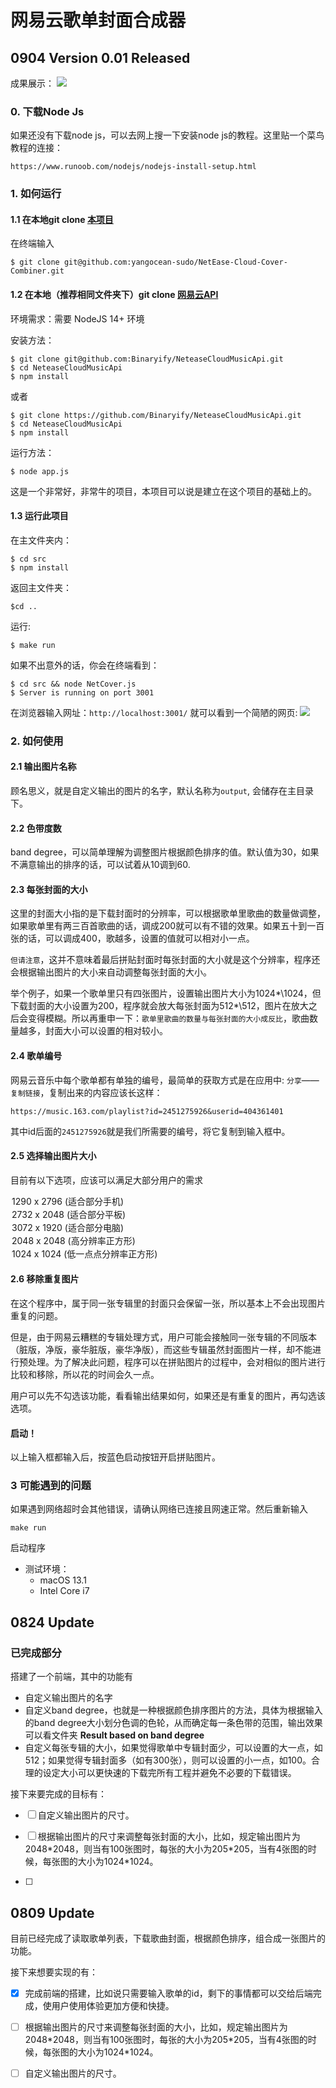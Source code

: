 # 网易云歌单封面合成器

## 0904 Version 0.01 Released
成果展示：
![](https://github.com/yangocean-sudo/NetEase-Cloud-Cover-Combiner/blob/main/mdImages/banddegree30.jpg)

### 0. 下载Node Js
如果还没有下载node js，可以去网上搜一下安装node js的教程。这里贴一个菜鸟教程的连接：
```
https://www.runoob.com/nodejs/nodejs-install-setup.html
```

### 1. 如何运行
#### 1.1 在本地git clone [本项目](https://github.com/yangocean-sudo/NetEase-Cloud-Cover-Combiner)
在终端输入
```
$ git clone git@github.com:yangocean-sudo/NetEase-Cloud-Cover-Combiner.git
```
#### 1.2 在本地（推荐相同文件夹下）git clone [网易云API](https://github.com/Binaryify/NeteaseCloudMusicApi)
环境需求：需要 NodeJS 14+ 环境

安装方法：
```
$ git clone git@github.com:Binaryify/NeteaseCloudMusicApi.git
$ cd NeteaseCloudMusicApi
$ npm install
```
或者
```
$ git clone https://github.com/Binaryify/NeteaseCloudMusicApi.git
$ cd NeteaseCloudMusicApi
$ npm install
```
运行方法：
```
$ node app.js
```
这是一个非常好，非常牛的项目，本项目可以说是建立在这个项目的基础上的。
#### 1.3 运行此项目
在主文件夹内：
```
$ cd src
$ npm install
```
返回主文件夹：
```
$cd ..
```
运行:
```
$ make run
```
如果不出意外的话，你会在终端看到：

```
$ cd src && node NetCover.js
$ Server is running on port 3001
```
在浏览器输入网址：```http://localhost:3001/```
就可以看到一个简陋的网页:
![](https://github.com/yangocean-sudo/NetEase-Cloud-Cover-Combiner/blob/main/mdImages/HomePage.jpg)
### 2. 如何使用
#### 2.1 输出图片名称
顾名思义，就是自定义输出的图片的名字，默认名称为`output`, 会储存在主目录下。
#### 2.2 色带度数
band degree，可以简单理解为调整图片根据颜色排序的值。默认值为30，如果不满意输出的排序的话，可以试着从10调到60.
#### 2.3 每张封面的大小
这里的封面大小指的是下载封面时的分辨率，可以根据歌单里歌曲的数量做调整，如果歌单里有两三百首歌曲的话，调成200就可以有不错的效果。如果五十到一百张的话，可以调成400，歌越多，设置的值就可以相对小一点。

`但请注意`，这并不意味着最后拼贴封面时每张封面的大小就是这个分辨率，程序还会根据输出图片的大小来自动调整每张封面的大小。

举个例子，如果一个歌单里只有四张图片，设置输出图片大小为1024*\1024，但下载封面的大小设置为200，程序就会放大每张封面为512*\512，图片在放大之后会变得模糊。所以再重申一下：`歌单里歌曲的数量与每张封面的大小成反比`，歌曲数量越多，封面大小可以设置的相对较小。
#### 2.4 歌单编号
网易云音乐中每个歌单都有单独的编号，最简单的获取方式是在应用中: `分享`——`复制链接`，复制出来的内容应该长这样：
```
https://music.163.com/playlist?id=2451275926&userid=404361401
```
其中id后面的`2451275926`就是我们所需要的编号，将它复制到输入框中。
#### 2.5 选择输出图片大小
目前有以下选项，应该可以满足大部分用户的需求
<option value="1290 x 2796">1290 x 2796 (适合部分手机)</option>
<option value="2732 x 2048">2732 x 2048 (适合部分平板) </option>
<option value="3072 x 1920">3072 x 1920 (适合部分电脑) </option>
<option value="2048 x 2048">2048 x 2048 (高分辨率正方形)</option>
<option value="1024 x 1024">1024 x 1024 (低一点点分辨率正方形)</option>

#### 2.6 移除重复图片
在这个程序中，属于同一张专辑里的封面只会保留一张，所以基本上不会出现图片重复的问题。

但是，由于网易云糟糕的专辑处理方式，用户可能会接触同一张专辑的不同版本（脏版，净版，豪华脏版，豪华净版），而这些专辑虽然封面图片一样，却不能进行预处理。为了解决此问题，程序可以在拼贴图片的过程中，会对相似的图片进行比较和移除，所以花的时间会久一点。

用户可以先不勾选该功能，看看输出结果如何，如果还是有重复的图片，再勾选该选项。

#### 启动！
以上输入框都输入后，按蓝色启动按钮开启拼贴图片。

### 3 可能遇到的问题
如果遇到网络超时会其他错误，请确认网络已连接且网速正常。然后重新输入
```
make run
```
启动程序

* 测试环境： 
  * macOS 13.1 
  * Intel Core i7
## 0824 Update
### 已完成部分
搭建了一个前端，其中的功能有
  * 自定义输出图片的名字
  * 自定义band degree，也就是一种根据颜色排序图片的方法，具体为根据输入的band degree大小划分色调的色轮，从而确定每一条色带的范围，输出效果可以看文件夹 **Result based on band degree**
  * 自定义每张专辑的大小，如果觉得歌单中专辑封面少，可以设置的大一点，如512；如果觉得专辑封面多（如有300张），则可以设置的小一点，如100。合理的设定大小可以更快速的下载完所有工程并避免不必要的下载错误。


接下来要完成的目标有：
- [ ] 自定义输出图片的尺寸。

- [ ] 根据输出图片的尺寸来调整每张封面的大小，比如，规定输出图片为2048\*2048，则当有100张图时，每张的大小为205\*205，当有4张图的时候，每张图的大小为1024\*1024。
- [ ] 
## 0809 Update
目前已经完成了读取歌单列表，下载歌曲封面，根据颜色排序，组合成一张图片的功能。

接下来想要实现的有：
- [x] 完成前端的搭建，比如说只需要输入歌单的id，剩下的事情都可以交给后端完成，使用户使用体验更加方便和快捷。
- [ ] 根据输出图片的尺寸来调整每张封面的大小，比如，规定输出图片为2048\*2048，则当有100张图时，每张的大小为205\*205，当有4张图的时候，每张图的大小为1024\*1024。
- [ ] 自定义输出图片的尺寸。






